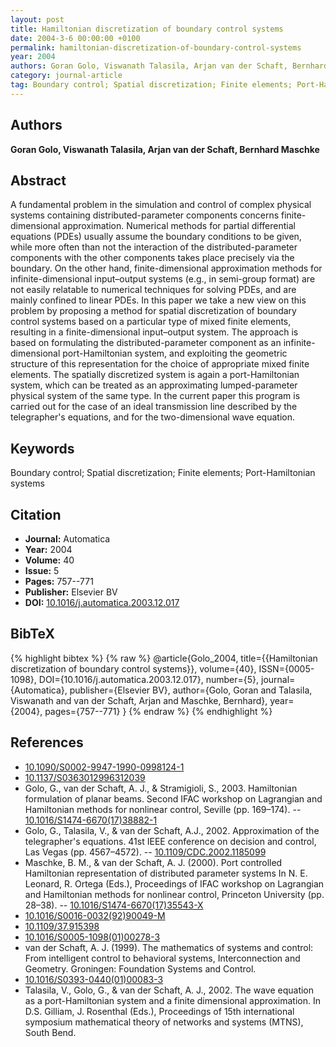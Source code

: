 ```yaml
---
layout: post
title: Hamiltonian discretization of boundary control systems
date: 2004-3-6 00:00:00 +0100
permalink: hamiltonian-discretization-of-boundary-control-systems
year: 2004
authors: Goran Golo, Viswanath Talasila, Arjan van der Schaft, Bernhard Maschke
category: journal-article
tag: Boundary control; Spatial discretization; Finite elements; Port-Hamiltonian systems
---
```

 
## Authors
**Goran Golo, Viswanath Talasila, Arjan van der Schaft, Bernhard Maschke**
 
## Abstract
A fundamental problem in the simulation and control of complex physical systems containing distributed-parameter components concerns finite-dimensional approximation. Numerical methods for partial differential equations (PDEs) usually assume the boundary conditions to be given, while more often than not the interaction of the distributed-parameter components with the other components takes place precisely via the boundary. On the other hand, finite-dimensional approximation methods for infinite-dimensional input–output systems (e.g., in semi-group format) are not easily relatable to numerical techniques for solving PDEs, and are mainly confined to linear PDEs. In this paper we take a new view on this problem by proposing a method for spatial discretization of boundary control systems based on a particular type of mixed finite elements, resulting in a finite-dimensional input–output system. The approach is based on formulating the distributed-parameter component as an infinite-dimensional port-Hamiltonian system, and exploiting the geometric structure of this representation for the choice of appropriate mixed finite elements. The spatially discretized system is again a port-Hamiltonian system, which can be treated as an approximating lumped-parameter physical system of the same type. In the current paper this program is carried out for the case of an ideal transmission line described by the telegrapher's equations, and for the two-dimensional wave equation.
 
## Keywords
Boundary control; Spatial discretization; Finite elements; Port-Hamiltonian systems
 
## Citation
- **Journal:** Automatica
- **Year:** 2004
- **Volume:** 40
- **Issue:** 5
- **Pages:** 757--771
- **Publisher:** Elsevier BV
- **DOI:** [10.1016/j.automatica.2003.12.017](https://doi.org/10.1016/j.automatica.2003.12.017)
 
## BibTeX
{% highlight bibtex %}
{% raw %}
@article{Golo_2004,
  title={{Hamiltonian discretization of boundary control systems}},
  volume={40},
  ISSN={0005-1098},
  DOI={10.1016/j.automatica.2003.12.017},
  number={5},
  journal={Automatica},
  publisher={Elsevier BV},
  author={Golo, Goran and Talasila, Viswanath and van der Schaft, Arjan and Maschke, Bernhard},
  year={2004},
  pages={757--771}
}
{% endraw %}
{% endhighlight %}
 
## References
- [10.1090/S0002-9947-1990-0998124-1](https://doi.org/10.1090/S0002-9947-1990-0998124-1)
- [10.1137/S0363012996312039](https://doi.org/10.1137/S0363012996312039)
- Golo, G., van der Schaft, A. J., & Stramigioli, S., 2003. Hamiltonian formulation of planar beams. Second IFAC workshop on Lagrangian and Hamiltonian methods for nonlinear control, Seville (pp. 169–174). -- [10.1016/S1474-6670(17)38882-1](https://doi.org/10.1016/S1474-6670(17)38882-1)
- Golo, G., Talasila, V., & van der Schaft, A.J., 2002. Approximation of the telegrapher's equations. 41st IEEE conference on decision and control, Las Vegas (pp. 4567–4572). -- [10.1109/CDC.2002.1185099](https://doi.org/10.1109/CDC.2002.1185099)
- Maschke, B. M., & van der Schaft, A. J. (2000). Port controlled Hamiltonian representation of distributed parameter systems In N. E. Leonard, R. Ortega (Eds.), Proceedings of IFAC workshop on Lagrangian and Hamiltonian methods for nonlinear control, Princeton University (pp. 28–38). -- [10.1016/S1474-6670(17)35543-X](https://doi.org/10.1016/S1474-6670(17)35543-X)
- [10.1016/S0016-0032(92)90049-M](https://doi.org/10.1016/S0016-0032(92)90049-M)
- [10.1109/37.915398](https://doi.org/10.1109/37.915398)
- [10.1016/S0005-1098(01)00278-3](https://doi.org/10.1016/S0005-1098(01)00278-3)
- van der Schaft, A. J. (1999). The mathematics of systems and control: From intelligent control to behavioral systems, Interconnection and Geometry. Groningen: Foundation Systems and Control.
- [10.1016/S0393-0440(01)00083-3](https://doi.org/10.1016/S0393-0440(01)00083-3)
- Talasila, V., Golo, G., & van der Schaft, A. J., 2002. The wave equation as a port-Hamiltonian system and a finite dimensional approximation. In D.S. Gilliam, J. Rosenthal (Eds.), Proceedings of 15th international symposium mathematical theory of networks and systems (MTNS), South Bend.

